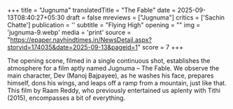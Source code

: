 +++
title = "Jugnuma"
translatedTitle = "The Fable"
date = 2025-09-13T08:40:27+05:30
draft = false
mreviews = ["Jugnuma"]
critics = ['Sachin Chatte']
publication = ''
subtitle = "Flying High"
opening = ""
img = 'jugnuma-9.webp'
media = 'print'
source = "https://epaper.navhindtimes.in/NewsDetail.aspx?storyid=174035&date=2025-09-13&pageid=1"
score = 7
+++

The opening scene, filmed in a single continuous shot, establishes the atmosphere for a film aptly named Jugnuma – The Fable. We observe the main character, Dev (Manoj Bajpayee), as he washes his face, prepares himself, dons his wings, and leaps off a ramp from a mountain, just like that. This film by Raam Reddy, who previously entertained us aplenty with Tithi (2015), encompasses a bit of everything.

